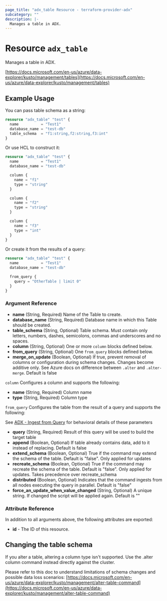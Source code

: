 ```yaml
---
page_title: "adx_table Resource - terraform-provider-adx"
subcategory: ""
description: |-
  Manages a table in ADX.
---
```


# Resource `adx_table`

Manages a table in ADX.

[https://docs.microsoft.com/en-us/azure/data-explorer/kusto/management/tables](https://docs.microsoft.com/en-us/azure/data-explorer/kusto/management/tables)

## Example Usage

You can pass table schema as a string:

```terraform
resource "adx_table" "test" {
  name          = "Test1"
  database_name = "test-db"
  table_schema  = "f1:string,f2:string,f3:int"
}
```

Or use HCL to construct it:

```terraform
resource "adx_table" "test" {
  name          = "Test1"
  database_name = "test-db"

  column {
    name = "f1"
    type = "string"
  }

  column {
    name = "f2"
    type = "string"
  }

  column {
    name = "f3"
    type = "int"
  }
}
```

Or create it from the results of a query:

```terraform
resource "adx_table" "test" {
  name          = "Test1"
  database_name = "test-db"

  from_query {
    query = "OtherTable | limit 0"
  }
}
```

### Argument Reference

- **name** (String, Required) Name of the Table to create.
- **database_name** (String, Required) Database name in which this Table should be created.
- **table_schema** (String, Optional) Table schema. Must contain only letters, numbers, dashes, semicolons, commas and underscores and no spaces.
- **column** (String, Optional) One or more `column` blocks defined below.
- **from_query** (String, Optional) One `from_query` blocks defined below.
- **merge_on_update** (Boolean, Optional) If true, prevent removal of columns or configuration during schema changes. Changes become additive only. See Azure docs on difference between `.alter` and `.alter-merge`. Default is false

`column` Configures a column and supports the following:

- **name** (String, Required) Column name
- **type** (String, Required) Column type

`from_query` Configures the table from the result of a query and supports the following:

See [ADX - Ingest from Query](https://docs.microsoft.com/en-us/azure/data-explorer/kusto/management/data-ingestion/ingest-from-query) for behavioral details of these parameters

- **query** (String, Required) Result of this query will be used to build the target table
- **append** (Boolean, Optional) If table already contains data, add to it instead of replacing. Default is false
- **extend_schema** (Boolean, Optional) True if the command may extend the schema of the table. Default is "false". Only applied for updates
- **recreate_schema** (Boolean, Optional) True if the command may recreate the schema of the table. Default is "false". Only applied for updates. Takes precedence over recreate_schema
- **distributed** (Boolean, Optional) Indicates that the command ingests from all nodes executing the query in parallel. Default is "false"
- **force_an_update_when_value_changed** (String, Optional) A unique string. If changed the script will be applied again. Default is ""

### Attribute Reference

In addition to all arguments above, the following attributes are exported:

- **id** - The ID of this resource.

## Changing the table schema

If you alter a table, altering a column type isn't supported. Use the .alter column command instead directly against the cluster.

Please refer to this doc to understand limitations of schema changes and possible data loss scenarios:
[https://docs.microsoft.com/en-us/azure/data-explorer/kusto/management/alter-table-command](https://docs.microsoft.com/en-us/azure/data-explorer/kusto/management/alter-table-command)
